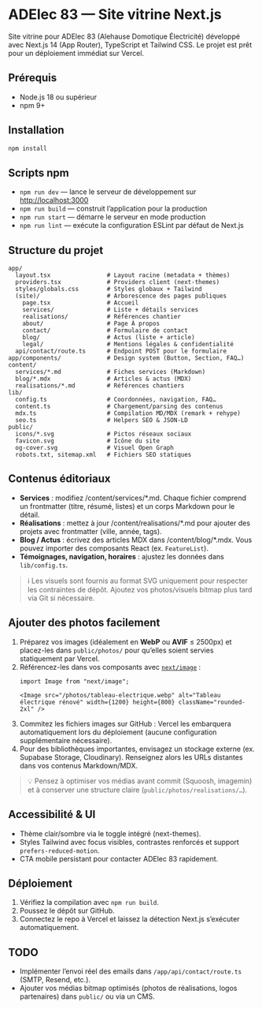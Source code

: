 # ADElec 83 — Site vitrine Next.js

Site vitrine pour ADElec 83 (Alehause Domotique Électricité) développé avec Next.js 14 (App Router), TypeScript et Tailwind CSS. Le projet est prêt pour un déploiement immédiat sur Vercel.

## Prérequis

- Node.js 18 ou supérieur
- npm 9+

## Installation

```bash
npm install
```

## Scripts npm

- `npm run dev` — lance le serveur de développement sur [http://localhost:3000](http://localhost:3000)
- `npm run build` — construit l’application pour la production
- `npm run start` — démarre le serveur en mode production
- `npm run lint` — exécute la configuration ESLint par défaut de Next.js

## Structure du projet

```
app/
  layout.tsx                # Layout racine (metadata + thèmes)
  providers.tsx             # Providers client (next-themes)
  styles/globals.css        # Styles globaux + Tailwind
  (site)/                   # Arborescence des pages publiques
    page.tsx                # Accueil
    services/               # Liste + détails services
    realisations/           # Références chantier
    about/                  # Page À propos
    contact/                # Formulaire de contact
    blog/                   # Actus (liste + article)
    legal/                  # Mentions légales & confidentialité
  api/contact/route.ts      # Endpoint POST pour le formulaire
app/components/             # Design system (Button, Section, FAQ…)
content/
  services/*.md             # Fiches services (Markdown)
  blog/*.mdx                # Articles & actus (MDX)
  realisations/*.md         # Références chantiers
lib/
  config.ts                 # Coordonnées, navigation, FAQ…
  content.ts                # Chargement/parsing des contenus
  mdx.ts                    # Compilation MD/MDX (remark + rehype)
  seo.ts                    # Helpers SEO & JSON-LD
public/
  icons/*.svg               # Pictos réseaux sociaux
  favicon.svg               # Icône du site
  og-cover.svg              # Visuel Open Graph
  robots.txt, sitemap.xml   # Fichiers SEO statiques
```

## Contenus éditoriaux

- **Services** : modifiez /content/services/*.md. Chaque fichier comprend un frontmatter (titre, résumé, listes) et un corps Markdown pour le détail.
- **Réalisations** : mettez à jour /content/realisations/*.md pour ajouter des projets avec frontmatter (ville, année, tags).
- **Blog / Actus** : écrivez des articles MDX dans /content/blog/*.mdx. Vous pouvez importer des composants React (ex. `FeatureList`).
- **Témoignages, navigation, horaires** : ajustez les données dans `lib/config.ts`.

> ℹ️ Les visuels sont fournis au format SVG uniquement pour respecter les contraintes de dépôt. Ajoutez vos photos/visuels bitmap plus tard via Git si nécessaire.

## Ajouter des photos facilement

1. Préparez vos images (idéalement en **WebP** ou **AVIF** ≤ 2500px) et placez-les dans `public/photos/` pour qu’elles soient servies statiquement par Vercel.
2. Référencez-les dans vos composants avec [`next/image`](https://nextjs.org/docs/app/building-your-application/optimizing/images) :
   ```tsx
   import Image from "next/image";

   <Image src="/photos/tableau-electrique.webp" alt="Tableau électrique rénové" width={1200} height={800} className="rounded-2xl" />
   ```
3. Commitez les fichiers images sur GitHub : Vercel les embarquera automatiquement lors du déploiement (aucune configuration supplémentaire nécessaire).
4. Pour des bibliothèques importantes, envisagez un stockage externe (ex. Supabase Storage, Cloudinary). Renseignez alors les URLs distantes dans vos contenus Markdown/MDX.

> 💡 Pensez à optimiser vos médias avant commit (Squoosh, imagemin) et à conserver une structure claire (`public/photos/realisations/…`).

## Accessibilité & UI

- Thème clair/sombre via le toggle intégré (next-themes).
- Styles Tailwind avec focus visibles, contrastes renforcés et support `prefers-reduced-motion`.
- CTA mobile persistant pour contacter ADElec 83 rapidement.

## Déploiement

1. Vérifiez la compilation avec `npm run build`.
2. Poussez le dépôt sur GitHub.
3. Connectez le repo à Vercel et laissez la détection Next.js s’exécuter automatiquement.

## TODO

- Implémenter l’envoi réel des emails dans `/app/api/contact/route.ts` (SMTP, Resend, etc.).
- Ajouter vos médias bitmap optimisés (photos de réalisations, logos partenaires) dans `public/` ou via un CMS.
